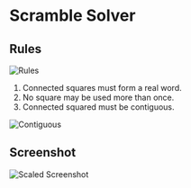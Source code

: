 Scramble Solver
===============

## Rules

![Rules](http://dumpon.us/media/uploads/rules_1.png)

1. Connected squares must form a real word.
2. No square may be used more than once.
3. Connected squared must be contiguous.

![Contiguous](http://dumpon.us/media/uploads/contiguous.png)

## Screenshot

![Scaled Screenshot](http://dumpon.us/media/uploads/scaled_screenshot.png)
